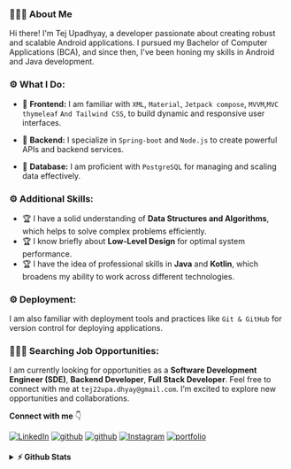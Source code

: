 <!-- ### I'm Tej Upadhyay👋      
    
- 🧑🏽‍💻 Mobile App Developer @Tej Upadhyay
- 💬 Ask me about **Java, Kotlin, JavaScript, Spring-Boot, MVC, MVVM, Jetpack Compose**
- 🌱 I’m currently learning **Spring-Boot**
- 🤝 I’m looking to collaborate on **Mobile and Java Projects**
- 📫 How to reach me **tej22upa.dhyay@gmail.com**

-->


### 🙋🏻‍♂️ About Me
Hi there! I'm Tej Upadhyay, a developer passionate about creating robust and scalable Android applications. I pursued my Bachelor of Computer Applications (BCA), and since then, I've been honing my skills in Android and Java development.

### ⚙️ What I Do:
- 🧩 **Frontend:** I am familiar with `XML`, `Material`, `Jetpack compose`, `MVVM`,`MVC` `thymeleaf` `And Tailwind CSS`,  to build dynamic and responsive user interfaces.

- 🧩 **Backend:** I specialize in `Spring-boot` and `Node.js` to create powerful APIs and backend services.

- 🧩 **Database:** I am proficient with `PostgreSQL` for managing and scaling data effectively.

### ⚙️ Additional Skills:
- 🏆 I have a solid understanding of **Data Structures and Algorithms**, which helps to solve complex problems efficiently.
- 🏆 I know briefly about **Low-Level Design** for optimal system performance.
- 🏆 I have the idea of professional skills in **Java** and **Kotlin**, which broadens my ability to work across different technologies.

### ⚙️ Deployment:
I am also familiar with deployment tools and practices like `Git & GitHub` for version control for deploying applications.

### 🧑🏻‍💻 Searching Job Opportunities:
I am currently looking for opportunities as a **Software Development Engineer (SDE)**, **Backend Developer**, **Full Stack Developer**. Feel free to connect with me at `tej22upa.dhyay@gmail.com`. I’m excited to explore new opportunities and collaborations.


**Connect with me** 👇

<p float="left">
   
  <a href="https://www.linkedin.com/in/tejprakash-upadhyay-b62388169/" title="Redirect to LinkedIn" target="_blank">
    <img src="https://img.shields.io/badge/LinkedIn-0077B5?style=for-the-badge&logo=linkedin&logoColor=white" alt="LinkedIn" /></a>
  <a href="https://leetcode.com/TejprakashUpadhyay/" title="Redirect to leetcode" target="_blank">
    <img src=https://img.shields.io/badge/Leetcode-FFBF00?style=for-the-badge&logo=leetcode&logoColor=black
 alt="github" style="margin-bottom: 5px;"/></a>
  <a href="https://www.hackerrank.com/profile/Tejprakash18" title="Redirect to Hackerrank" target="_blank">
    <img src=https://img.shields.io/badge/Hackerrank-008000?style=for-the-badge&logo=hackerrank&logoColor=black
 alt="github" style="margin-bottom: 5px;"/></a>
  <a href="https://www.instagram.com/thetejupadhyay" title="Redirect to Instagram" target="_blank">
    <img src="https://img.shields.io/badge/Instagram-E4405F?style=for-the-badge&logo=instagram&logoColor=white" alt="Instagram" /></a>
   <a href="https://tejprakash18.github.io/portfolio/index.html" title="portfolio" target="_blank">
    <img src="https://img.shields.io/badge/portfolio-8B89CC?style=for-the-badge&logo=portfolio&logoColor=white" alt="portfolio" /></a>  
</p>

<details>	
  <summary><b>⚡ Github Stats</b></summary>
<!-- <img height="118em" src="https://github-readme-stats.vercel.app/api?username=TejPrakash18&theme=midnight-purple&show_icons=true&hide_border=true&count_private=true" alt="TejPrakash18"/> -->
<img height="180em" src="https://github-readme-stats.vercel.app/api/top-langs/?username=TejPrakash18&theme=midnight-purple&show_icons=true&hide_border=true&layout=compact" alt="TejPrakash18"/>
<img height="180em" src="https://github-readme-streak-stats.herokuapp.com/?user=TejPrakash18&theme=midnight-purple&hide_border=true"/>

</details>


